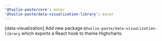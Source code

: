 ```yaml
---
'@twilio-paste/core': minor
'@twilio-paste/data-visualization-library': minor
---
```


[data-visualization] Add new package `@twilio-paste/data-visualization-library` which exports a React hook to theme Highcharts.
